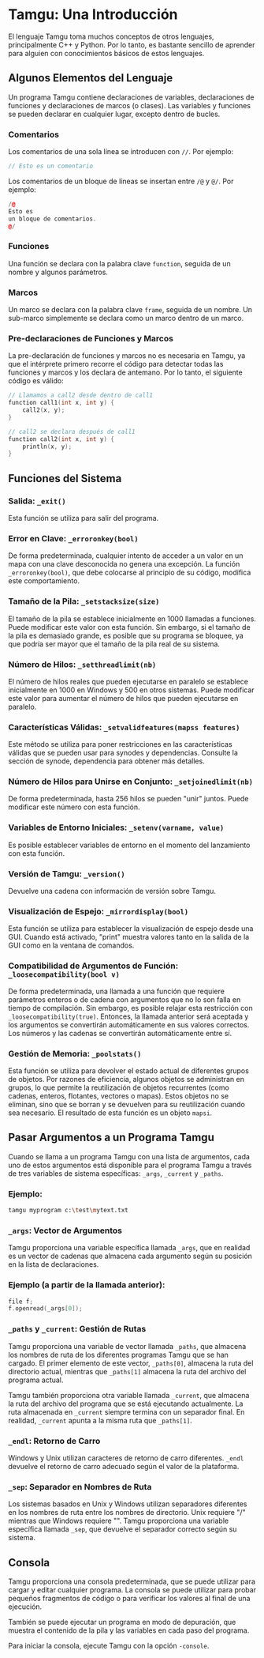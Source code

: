 # Tamgu: Una Introducción

El lenguaje Tamgu toma muchos conceptos de otros lenguajes, principalmente C++ y Python. Por lo tanto, es bastante sencillo de aprender para alguien con conocimientos básicos de estos lenguajes.

## Algunos Elementos del Lenguaje

Un programa Tamgu contiene declaraciones de variables, declaraciones de funciones y declaraciones de marcos (o clases). Las variables y funciones se pueden declarar en cualquier lugar, excepto dentro de bucles.

### Comentarios

Los comentarios de una sola línea se introducen con `//`. Por ejemplo:

```cpp
// Esto es un comentario
```

Los comentarios de un bloque de líneas se insertan entre `/@` y `@/`. Por ejemplo:

```cpp
/@
Esto es
un bloque de comentarios.
@/
```

### Funciones

Una función se declara con la palabra clave `function`, seguida de un nombre y algunos parámetros.

### Marcos

Un marco se declara con la palabra clave `frame`, seguida de un nombre. Un sub-marco simplemente se declara como un marco dentro de un marco.

### Pre-declaraciones de Funciones y Marcos

La pre-declaración de funciones y marcos no es necesaria en Tamgu, ya que el intérprete primero recorre el código para detectar todas las funciones y marcos y los declara de antemano. Por lo tanto, el siguiente código es válido:

```cpp
// Llamamos a call2 desde dentro de call1
function call1(int x, int y) {
    call2(x, y);
}

// call2 se declara después de call1
function call2(int x, int y) {
    println(x, y);
}
```

## Funciones del Sistema

### Salida: `_exit()`

Esta función se utiliza para salir del programa.

### Error en Clave: `_erroronkey(bool)`

De forma predeterminada, cualquier intento de acceder a un valor en un mapa con una clave desconocida no genera una excepción. La función `_erroronkey(bool)`, que debe colocarse al principio de su código, modifica este comportamiento.

### Tamaño de la Pila: `_setstacksize(size)`

El tamaño de la pila se establece inicialmente en 1000 llamadas a funciones. Puede modificar este valor con esta función. Sin embargo, si el tamaño de la pila es demasiado grande, es posible que su programa se bloquee, ya que podría ser mayor que el tamaño de la pila real de su sistema.

### Número de Hilos: `_setthreadlimit(nb)`

El número de hilos reales que pueden ejecutarse en paralelo se establece inicialmente en 1000 en Windows y 500 en otros sistemas. Puede modificar este valor para aumentar el número de hilos que pueden ejecutarse en paralelo.

### Características Válidas: `_setvalidfeatures(mapss features)`

Este método se utiliza para poner restricciones en las características válidas que se pueden usar para synodes y dependencias. Consulte la sección de synode, dependencia para obtener más detalles.

### Número de Hilos para Unirse en Conjunto: `_setjoinedlimit(nb)`

De forma predeterminada, hasta 256 hilos se pueden "unir" juntos. Puede modificar este número con esta función.

### Variables de Entorno Iniciales: `_setenv(varname, value)`

Es posible establecer variables de entorno en el momento del lanzamiento con esta función.

### Versión de Tamgu: `_version()`

Devuelve una cadena con información de versión sobre Tamgu.

### Visualización de Espejo: `_mirrordisplay(bool)`

Esta función se utiliza para establecer la visualización de espejo desde una GUI. Cuando está activado, "print" muestra valores tanto en la salida de la GUI como en la ventana de comandos.

### Compatibilidad de Argumentos de Función: `_loosecompatibility(bool v)`

De forma predeterminada, una llamada a una función que requiere parámetros enteros o de cadena con argumentos que no lo son falla en tiempo de compilación. Sin embargo, es posible relajar esta restricción con `_loosecompatibility(true)`. Entonces, la llamada anterior será aceptada y los argumentos se convertirán automáticamente en sus valores correctos. Los números y las cadenas se convertirán automáticamente entre sí.

### Gestión de Memoria: `_poolstats()`

Esta función se utiliza para devolver el estado actual de diferentes grupos de objetos. Por razones de eficiencia, algunos objetos se administran en grupos, lo que permite la reutilización de objetos recurrentes (como cadenas, enteros, flotantes, vectores o mapas). Estos objetos no se eliminan, sino que se borran y se devuelven para su reutilización cuando sea necesario. El resultado de esta función es un objeto `mapsi`.

## Pasar Argumentos a un Programa Tamgu

Cuando se llama a un programa Tamgu con una lista de argumentos, cada uno de estos argumentos está disponible para el programa Tamgu a través de tres variables de sistema específicas: `_args`, `_current` y `_paths`.

### Ejemplo:

```bash
tamgu myprogram c:\test\mytext.txt
```

### `_args`: Vector de Argumentos

Tamgu proporciona una variable específica llamada `_args`, que en realidad es un vector de cadenas que almacena cada argumento según su posición en la lista de declaraciones.

### Ejemplo (a partir de la llamada anterior):

```cpp
file f;
f.openread(_args[0]);
```

### `_paths` y `_current`: Gestión de Rutas

Tamgu proporciona una variable de vector llamada `_paths`, que almacena los nombres de ruta de los diferentes programas Tamgu que se han cargado. El primer elemento de este vector, `_paths[0]`, almacena la ruta del directorio actual, mientras que `_paths[1]` almacena la ruta del archivo del programa actual.

Tamgu también proporciona otra variable llamada `_current`, que almacena la ruta del archivo del programa que se está ejecutando actualmente. La ruta almacenada en `_current` siempre termina con un separador final. En realidad, `_current` apunta a la misma ruta que `_paths[1]`.

### `_endl`: Retorno de Carro

Windows y Unix utilizan caracteres de retorno de carro diferentes. `_endl` devuelve el retorno de carro adecuado según el valor de la plataforma.

### `_sep`: Separador en Nombres de Ruta

Los sistemas basados en Unix y Windows utilizan separadores diferentes en los nombres de ruta entre los nombres de directorio. Unix requiere "/" mientras que Windows requiere "\". Tamgu proporciona una variable específica llamada `_sep`, que devuelve el separador correcto según su sistema.

## Consola

Tamgu proporciona una consola predeterminada, que se puede utilizar para cargar y editar cualquier programa. La consola se puede utilizar para probar pequeños fragmentos de código o para verificar los valores al final de una ejecución.

También se puede ejecutar un programa en modo de depuración, que muestra el contenido de la pila y las variables en cada paso del programa.

Para iniciar la consola, ejecute Tamgu con la opción `-console`.
